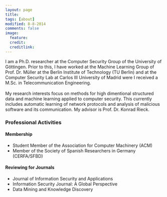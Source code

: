 ```yaml
---
layout: page
title: 
tags: [about]
modified: 8-8-2014
comments: false
image:
  feature: 
  credit: 
  creditlink: 
---
```



I am a Ph.D. researcher at the Computer Security Group of the University of
Göttingen. Prior to this, I have worked at the Machine Learning Group of Prof.
Dr. Müller at the Berlin Institute of Technology (TU Berlin) and at the
Computer Security Lab at Carlos III University of Madrid were I received a
M.Sc. in Telecommunication Engineering.<br><br>
My research interests focus on methods for high dimentional structured data and
machine learning applied to computer security. This currently includes
automatic learning of network protocols and analysis of malicious software and
its communication. My advisor is Prof. Dr. Konrad Rieck.
<br>

### Professional Activities

#### Membership
* Student Member of the Association for Computer Machinery (ACM)
* Member of the Society of Spanish Researchers in Germany (CERFA/SFBD)

#### Reviewing for Journals
* Journal of Information Security and Applications
* Information Security Journal: A Global Perspective
* Data Mining and Knowledge Discovery
